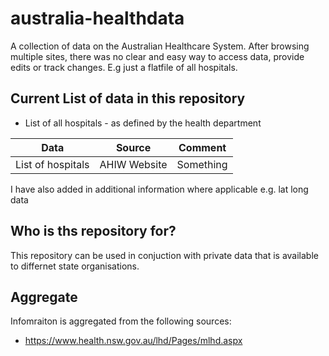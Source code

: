 # australia-healthdata
A collection of data on the Australian Healthcare System. After browsing multiple sites, there was no clear and easy way to access data, provide edits or track changes. E.g just a flatfile of all hospitals.

## Current List of data in this repository
* List of all hospitals - as defined by the health department

| Data | Source | Comment |
--- | --- | ---
| List of hospitals | AHIW Website | Something | 

I have also added in additional information where applicable e.g. lat long data

## Who is ths repository for?
This repository can be used in conjuction with private data that is available to differnet state organisations.


## Aggregate
Infomraiton is aggregated from the following sources:

- https://www.health.nsw.gov.au/lhd/Pages/mlhd.aspx
